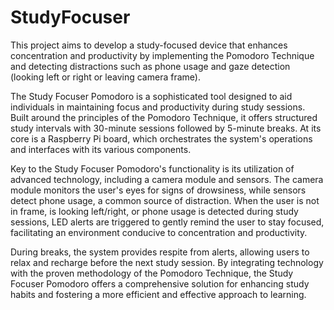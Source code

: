 # StudyFocuser

This project aims to develop a study-focused device that enhances concentration and productivity by implementing the Pomodoro Technique and detecting distractions such as phone usage and gaze detection (looking left or right or leaving camera frame).

The Study Focuser Pomodoro is a sophisticated tool designed to aid individuals in maintaining focus and productivity during study sessions. Built around the principles of the Pomodoro Technique, it offers structured study intervals with 30-minute sessions followed by 5-minute breaks. At its core is a Raspberry Pi board, which orchestrates the system's operations and interfaces with its various components.

Key to the Study Focuser Pomodoro's functionality is its utilization of advanced technology, including a camera module and sensors. The camera module monitors the user's eyes for signs of drowsiness, while sensors detect phone usage, a common source of distraction. When the user is not in frame, is looking left/right, or phone usage is detected during study sessions, LED alerts are triggered to gently remind the user to stay focused, facilitating an environment conducive to concentration and productivity.

During breaks, the system provides respite from alerts, allowing users to relax and recharge before the next study session. By integrating technology with the proven methodology of the Pomodoro Technique, the Study Focuser Pomodoro offers a comprehensive solution for enhancing study habits and fostering a more efficient and effective approach to learning.
